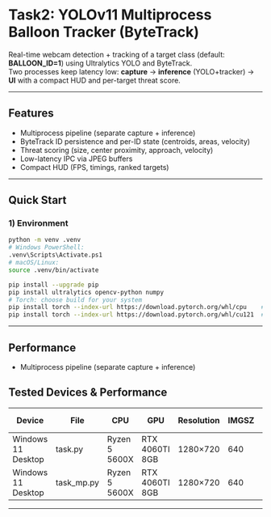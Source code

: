 # Task2: YOLOv11 Multiprocess Balloon Tracker (ByteTrack)

Real-time webcam detection + tracking of a target class (default: **BALLOON_ID=1**) using Ultralytics YOLO and ByteTrack.  
Two processes keep latency low: **capture** → **inference** (YOLO+tracker) → **UI** with a compact HUD and per-target threat score.

---

## Features
- Multiprocess pipeline (separate capture + inference)
- ByteTrack ID persistence and per-ID state (centroids, areas, velocity)
- Threat scoring (size, center proximity, approach, velocity)
- Low-latency IPC via JPEG buffers
- Compact HUD (FPS, timings, ranked targets)

---

## Quick Start

### 1) Environment
```bash
python -m venv .venv
# Windows PowerShell:
.venv\Scripts\Activate.ps1
# macOS/Linux:
source .venv/bin/activate

pip install --upgrade pip
pip install ultralytics opencv-python numpy
# Torch: choose build for your system
pip install torch --index-url https://download.pytorch.org/whl/cpu    # CPU only
pip install torch --index-url https://download.pytorch.org/whl/cu121  # CUDA 12.x
```
---

## Performance
- Multiprocess pipeline (separate capture + inference)
## Tested Devices & Performance

| Device              | File         | CPU              | GPU             | Resolution | IMGSZ | Avg FPS   |
|---------------------|--------------|------------------|-----------------|------------|-------|-----------|
| Windows 11 Desktop  | task.py      | Ryzen 5 5600X    | RTX 4060TI 8GB  | 1280×720   | 640   | ~28–35 FPS |
| Windows 11 Desktop  | task_mp.py   | Ryzen 5 5600X    | RTX 4060TI 8GB  | 1280×720   | 640   | ~34–42 FPS |

---
